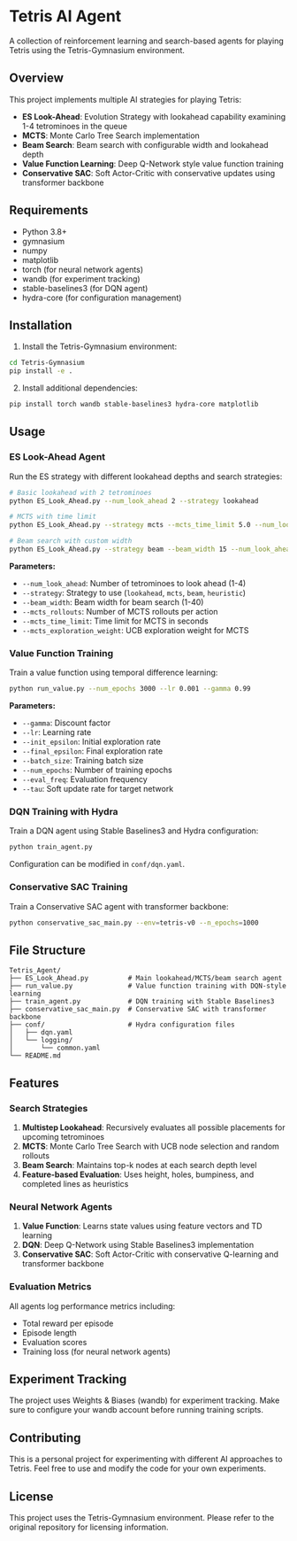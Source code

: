 # Tetris AI Agent

A collection of reinforcement learning and search-based agents for playing Tetris using the Tetris-Gymnasium environment.

## Overview

This project implements multiple AI strategies for playing Tetris:

- **ES Look-Ahead**: Evolution Strategy with lookahead capability examining 1-4 tetrominoes in the queue
- **MCTS**: Monte Carlo Tree Search implementation  
- **Beam Search**: Beam search with configurable width and lookahead depth
- **Value Function Learning**: Deep Q-Network style value function training
- **Conservative SAC**: Soft Actor-Critic with conservative updates using transformer backbone

## Requirements

- Python 3.8+
- gymnasium
- numpy
- matplotlib
- torch (for neural network agents)
- wandb (for experiment tracking)
- stable-baselines3 (for DQN agent)
- hydra-core (for configuration management)

## Installation

1. Install the Tetris-Gymnasium environment:
```bash
cd Tetris-Gymnasium
pip install -e .
```

2. Install additional dependencies:
```bash
pip install torch wandb stable-baselines3 hydra-core matplotlib
```

## Usage

### ES Look-Ahead Agent

Run the ES strategy with different lookahead depths and search strategies:

```bash
# Basic lookahead with 2 tetrominoes
python ES_Look_Ahead.py --num_look_ahead 2 --strategy lookahead

# MCTS with time limit
python ES_Look_Ahead.py --strategy mcts --mcts_time_limit 5.0 --num_look_ahead 3

# Beam search with custom width
python ES_Look_Ahead.py --strategy beam --beam_width 15 --num_look_ahead 2
```

**Parameters:**
- `--num_look_ahead`: Number of tetrominoes to look ahead (1-4)
- `--strategy`: Strategy to use (`lookahead`, `mcts`, `beam`, `heuristic`)
- `--beam_width`: Beam width for beam search (1-40)
- `--mcts_rollouts`: Number of MCTS rollouts per action
- `--mcts_time_limit`: Time limit for MCTS in seconds
- `--mcts_exploration_weight`: UCB exploration weight for MCTS

### Value Function Training

Train a value function using temporal difference learning:

```bash
python run_value.py --num_epochs 3000 --lr 0.001 --gamma 0.99
```

**Parameters:**
- `--gamma`: Discount factor
- `--lr`: Learning rate
- `--init_epsilon`: Initial exploration rate
- `--final_epsilon`: Final exploration rate
- `--batch_size`: Training batch size
- `--num_epochs`: Number of training epochs
- `--eval_freq`: Evaluation frequency
- `--tau`: Soft update rate for target network

### DQN Training with Hydra

Train a DQN agent using Stable Baselines3 and Hydra configuration:

```bash
python train_agent.py
```

Configuration can be modified in `conf/dqn.yaml`.

### Conservative SAC Training

Train a Conservative SAC agent with transformer backbone:

```bash
python conservative_sac_main.py --env=tetris-v0 --n_epochs=1000
```

## File Structure

```
Tetris_Agent/
├── ES_Look_Ahead.py          # Main lookahead/MCTS/beam search agent
├── run_value.py              # Value function training with DQN-style learning
├── train_agent.py            # DQN training with Stable Baselines3
├── conservative_sac_main.py  # Conservative SAC with transformer backbone
├── conf/                     # Hydra configuration files
│   ├── dqn.yaml
│   └── logging/
│       └── common.yaml
└── README.md
```

## Features

### Search Strategies

1. **Multistep Lookahead**: Recursively evaluates all possible placements for upcoming tetrominoes
2. **MCTS**: Monte Carlo Tree Search with UCB node selection and random rollouts
3. **Beam Search**: Maintains top-k nodes at each search depth level
4. **Feature-based Evaluation**: Uses height, holes, bumpiness, and completed lines as heuristics

### Neural Network Agents

1. **Value Function**: Learns state values using feature vectors and TD learning
2. **DQN**: Deep Q-Network using Stable Baselines3 implementation  
3. **Conservative SAC**: Soft Actor-Critic with conservative Q-learning and transformer backbone

### Evaluation Metrics

All agents log performance metrics including:
- Total reward per episode
- Episode length
- Evaluation scores
- Training loss (for neural network agents)

## Experiment Tracking

The project uses Weights & Biases (wandb) for experiment tracking. Make sure to configure your wandb account before running training scripts.

## Contributing

This is a personal project for experimenting with different AI approaches to Tetris. Feel free to use and modify the code for your own experiments.

## License

This project uses the Tetris-Gymnasium environment. Please refer to the original repository for licensing information.